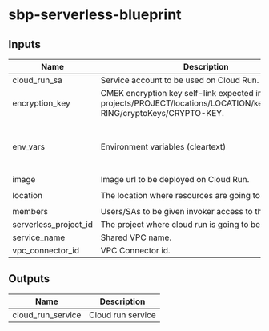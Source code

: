 # sbp-serverless-blueprint

<!-- BEGINNING OF PRE-COMMIT-TERRAFORM DOCS HOOK -->
## Inputs

| Name | Description | Type | Default | Required |
|------|-------------|------|---------|:--------:|
| cloud\_run\_sa | Service account to be used on Cloud Run. | `string` | n/a | yes |
| encryption\_key | CMEK encryption key self-link expected in the format projects/PROJECT/locations/LOCATION/keyRings/KEY-RING/cryptoKeys/CRYPTO-KEY. | `string` | n/a | yes |
| env\_vars | Environment variables (cleartext) | <pre>list(object({<br>    value = string<br>    name  = string<br>  }))</pre> | `[]` | no |
| image | Image url to be deployed on Cloud Run. | `string` | n/a | yes |
| location | The location where resources are going to be deployed. | `string` | `"us-central1"` | no |
| members | Users/SAs to be given invoker access to the service | `list(string)` | `[]` | no |
| serverless\_project\_id | The project where cloud run is going to be deployed. | `string` | n/a | yes |
| service\_name | Shared VPC name. | `string` | n/a | yes |
| vpc\_connector\_id | VPC Connector id. | `string` | n/a | yes |

## Outputs

| Name | Description |
|------|-------------|
| cloud\_run\_service | Cloud run service |

<!-- END OF PRE-COMMIT-TERRAFORM DOCS HOOK -->
